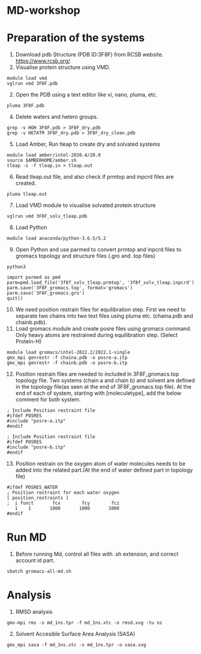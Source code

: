 # MD-workshop
# Preparation of the systems
1. Download pdb Structure (PDB ID:3F8F) from RCSB website. https://www.rcsb.org/ 
2. Visualise protein structure using VMD.
```
module load vmd
vglrun vmd 3F8F.pdb
```
2. Open the PDB using a text editor like vi, nano, pluma, etc.
```
pluma 3F8F.pdb
```
4. Delete waters and hetero groups.
```
grep -v HOH 3F8F.pdb > 3F8F_dry.pdb
grep -v HETATM 3F8F_dry.pdb > 3F8F_dry_clean.pdb
```
5. Load Amber, Run tleap to create dry and solvated systems
```
module load amber/intel-2020.4/20.0
source $AMBERHOME/amber.sh
tleap -s -f tleap.in > tleap.out
```
6. Read tleap.out file, and also check if prmtop and inpcrd files are created.
```
pluma tleap.out
```
7. Load VMD module to visualise solvated protein structure
```
vglrun vmd 3F8F_solv_tleap.pdb
```
8. Load Python
```
module load anaconda/python-3.6.5/5.2
```
9. Open Python and use parmed to convert prmtop and inpcrd files to gromacs topology and structure files (.gro and .top files)
```
python3

```
```
import parmed as pmd
parm=pmd.load_file('3f8f_solv_tleap.prmtop', '3f8f_solv_tleap.inpcrd')
parm.save('3F8F_gromacs.top', format='gromacs')
parm.save('3F8F_gromacs.gro')
quit()
```
10. We need position restrain files for equilibration step. First we need to separate two chains into two text files using pluma etc. (chaina.pdb and chainb.pdb). 
11. Load gromacs module and create posre files using gromacs command. Only heavy atoms are restrained during equilibration step. (Select Protein-H)
```
module load gromacs/intel-2022.2/2022.1-single
gmx_mpi genrestr -f chaina.pdb -o posre-a.itp
gmx_mpi genrestr -f chainb.pdb -o posre-b.itp
```
12. Position restrain files are needed to included in 3F8F_gromacs.top topology file. Two systems (chain a and chain b) and solvent are defined in the topology file(as seen at the end of 3F8F_gromacs.top file). At the end of each of system, starting with [moleculetype], add the below comment for both system.
```
; Include Position restraint file
#ifdef POSRES
#include "posre-a.itp"
#endif
```
```
; Include Position restraint file
#ifdef POSRES
#include "posre-b.itp"
#endif
```
13. Position restrain on the oxygen atom of water molecules needs to be added into the related part.(At the end of water defined part in topology file)
```
#ifdef POSRES_WATER
; Position restraint for each water oxygen
[ position_restraints ]
;  i funct       fcx        fcy        fcz
   1    1       1000       1000       1000
#endif
```
# Run MD
1. Before running Md, control all files with .sh extension, and correct account id part.
```
sbatch gromacs-all-md.sh
```
# Analysis
1. RMSD analysis
```
gmx-mpi rms -s md_1ns.tpr -f md_1ns.xtc -o rmsd.xvg -tu ns
```
2. Solvent Accesible Surface Area Analysis (SASA)
```
gmx_mpi sasa -f md_1ns.xtc -s md_1ns.tpr -o sasa.xvg
```


